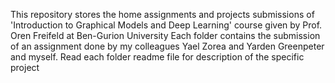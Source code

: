 This repository stores the home assignments and projects submissions of 'Introduction to Graphical Models and Deep Learning' course
given by Prof. Oren Freifeld at Ben-Gurion University
Each folder contains the submission of an assignment done by my colleagues Yael Zorea and Yarden Greenpeter and myself.
Read each folder readme file for description of the specific project
